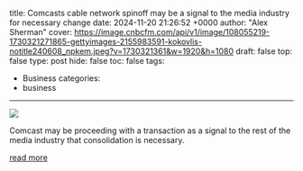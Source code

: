 title: Comcasts cable network spinoff may be a signal to the media industry for necessary change
date: 2024-11-20 21:26:52 +0000
author: "Alex Sherman"
cover: https://image.cnbcfm.com/api/v1/image/108055219-1730321271865-gettyimages-2155983591-kokovlis-notitle240608_npkem.jpeg?v=1730321361&w=1920&h=1080
draft: false
top: false
type: post
hide: false
toc: false
tags:
  - Business
categories:
  - business
---

![](https://image.cnbcfm.com/api/v1/image/108055219-1730321271865-gettyimages-2155983591-kokovlis-notitle240608_npkem.jpeg?v=1730321361&w=1920&h=1080)

Comcast may be proceeding with a transaction as a signal to the rest of the media industry that consolidation is necessary.

[read more](https://www.cnbc.com/2024/11/20/comcast-cable-networks-spinoff-emphasizes-need-for-change-in-media.html)
